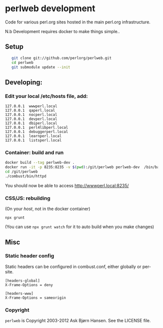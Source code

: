 # perlweb development

Code for various perl.org sites hosted in the main perl.org infrastructure.

N.b Development requires docker to make things simple..

## Setup

```sh
   git clone git://github.com/perlorg/perlweb.git
   cd perlweb
   git submodule update --init
```

## Developing:

### Edit your local /etc/hosts file, add:
```
127.0.0.1  wwwperl.local
127.0.0.1  qaperl.local
127.0.0.1  nocperl.local
127.0.0.1  devperl.local
127.0.0.1  dbiperl.local
127.0.0.1  perl4libperl.local
127.0.0.1  debuggerperl.local
127.0.0.1  learnperl.local
127.0.0.1  listsperl.local
```

### Container: build and run

```sh
docker build --tag perlweb-dev .
docker run -it -p 8235:8235 -v $(pwd):/git/perlweb perlweb-dev  /bin/bash
cd /git/perlweb
./combust/bin/httpd
```

You should now be able to access http://wwwperl.local:8235/

### CSS/JS: rebuilding
(On your _host_, not in the docker container)

```
npx grunt
```

(You can use `npx grunt watch` for it to auto build when you make changes)




## Misc

### Static header config

Static headers can be configured in combust.conf, either globally or
per-site.

```
[headers-global]
X-Frame-Options = deny

[headers-www]
X-Frame-Options = sameorigin
```


### Copyright

`perlweb` is Copyright 2003-2012 Ask Bjørn Hansen.  See the LICENSE file.
